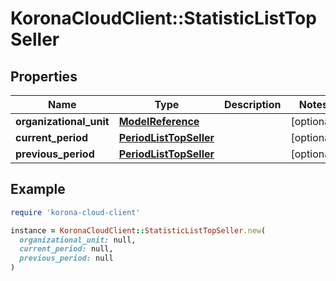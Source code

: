# KoronaCloudClient::StatisticListTopSeller

## Properties

| Name | Type | Description | Notes |
| ---- | ---- | ----------- | ----- |
| **organizational_unit** | [**ModelReference**](ModelReference.md) |  | [optional] |
| **current_period** | [**PeriodListTopSeller**](PeriodListTopSeller.md) |  | [optional] |
| **previous_period** | [**PeriodListTopSeller**](PeriodListTopSeller.md) |  | [optional] |

## Example

```ruby
require 'korona-cloud-client'

instance = KoronaCloudClient::StatisticListTopSeller.new(
  organizational_unit: null,
  current_period: null,
  previous_period: null
)
```

